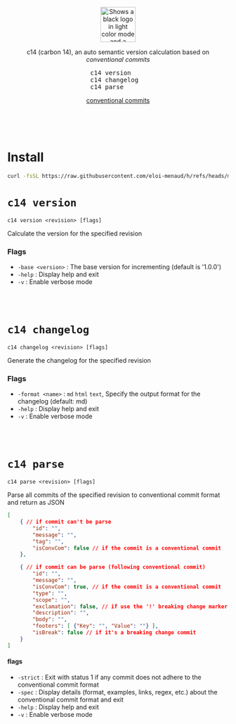 <div align="center">

<br>

<picture>
  <source media="(prefers-color-scheme: dark)" srcset="https://raw.githubusercontent.com/eloi-menaud/c14/refs/heads/main/rsc/dark-banner.png" height="80">
  <source media="(prefers-color-scheme: light)" srcset="https://raw.githubusercontent.com/eloi-menaud/c14/refs/heads/main/rsc/light-banner.png" height="80">
  <img alt="Shows a black logo in light color mode and a white one in dark color mode." src="" height="80">
</picture>











c14 (carbon 14), an auto semantic version calculation based on _conventional commits_

<pre>
c14 version    
c14 changelog  
c14 parse      
</pre>

[conventional commits](https://www.conventionalcommits.org/en/v1.0.0/)
</div>

<br><br><br>

# Install
```bash
curl -fsSL https://raw.githubusercontent.com/eloi-menaud/h/refs/heads/main/dist/c14 -o /usr/local/bin/c14 && chmod +x /usr/local/bin/c14
```

# `c14 version`
`c14 version <revision> [flags]`

Calculate the version for the specified revision

### Flags
- `-base <version>` : The base version for incrementing (default is '1.0.0')
- `-help` : Display help and exit
- `-v` : Enable verbose mode

<br>
<br>

# `c14 changelog`
`c14 changelog <revision> [flags]`

Generate the changelog for the specified revision

### Flags
- `-format <name>` : `md` `html` `text`, Specify the output format for the changelog (default: md)
- `-help` : Display help and exit
- `-v` : Enable verbose mode

<br>
<br>

# `c14 parse`
`c14 parse <revision> [flags]`

Parse all commits of the specified revision to conventional commit format and return as JSON

```json
[
	{ // if commit can't be parse
		"id": "",
		"message": "",
		"tag": "",
		"isConvCom": false // if the commit is a conventional commit
	},

	{ // if commit can be parse (following conventional commit)
		"id": "",
		"message": "",
		"isConvCom": true, // if the commit is a conventional commit
		"type": "",
		"scope": "",
		"exclamation": false, // if use the '!' breaking change marker
		"description": "",
		"body": "",
		"footers": [ {"Key": "", "Value": ""} ],
		"isBreak": false // if it's a breaking change commit
	}
]
```
#### flags
- `-strict` : Exit with status 1 if any commit does not adhere to the conventional commit format
- `-spec` : Display details (format, examples, links, regex, etc.) about the conventional commit format and exit
- `-help` : Display help and exit
- `-v` : Enable verbose mode

